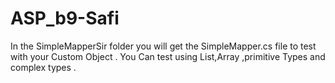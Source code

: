 # ASP_b9-Safi
In the SimpleMapperSir folder you will get the SimpleMapper.cs file to test with your Custom Object . You Can test using List,Array ,primitive Types and complex types .
